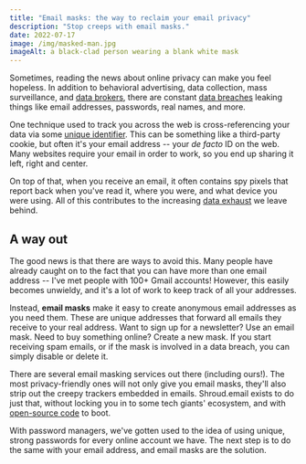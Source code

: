 ```yaml
---
title: "Email masks: the way to reclaim your email privacy"
description: "Stop creeps with email masks."
date: 2022-07-17
image: /img/masked-man.jpg
imageAlt: a black-clad person wearing a blank white mask
---
```


Sometimes, reading the news about online privacy can make you feel hopeless. In addition to behavioral advertising, data collection, mass surveillance, and [data brokers](https://www.eff.org/deeplinks/2021/07/data-brokers-are-problem), there
are constant [data breaches](https://haveibeenpwned.com/PwnedWebsites) leaking things like email addresses, passwords,
real names, and more.

One technique used to track you across the web is cross-referencing your data via some [unique identifier](https://www.eff.org/deeplinks/2021/04/after-cookies-ad-tech-wants-use-your-email-track-you-everywhere). This can be something like a third-party cookie, but often it's your email address -- your _de facto_ ID on the web. Many websites require your email in order to work, so you end up sharing it left, right and center.

On top of that, when you receive an email, it often contains spy pixels that report back when you've read it, where you were, and what device you were using. All of this contributes to the increasing [data exhaust](https://www.techopedia.com/definition/30319/data-exhaust) we leave behind.

## A way out

The good news is that there are ways to avoid this. Many people have already caught on to the fact that you can have more than one email address -- I've met people with 100+ Gmail accounts! However, this easily becomes unwieldy, and it's a lot of work to keep track of all your addresses.

Instead, **email masks** make it easy to create anonymous email addresses as you need them. These are unique addresses that forward all emails they receive to your real address. Want to sign up for a newsletter? Use an email mask. Need to buy something online? Create a new mask. If you start receiving spam emails, or if the mask is involved in a data breach, you can simply disable or delete it.

There are several email masking services out there (including ours!). The most privacy-friendly ones will not only give you email masks, they'll also strip out the creepy trackers embedded in emails. Shroud.email exists to do just that, without locking you in to some tech giants' ecosystem, and with [open-source code](https://github.com/Shroud-email/shroud.email/) to boot.

With password managers, we've gotten used to the idea of using unique, strong passwords for every online account we have. The next step is to do the same with your email address, and email masks are the solution.
